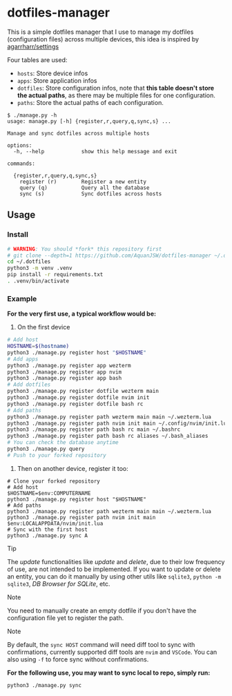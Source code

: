 # dotfiles-manager

This is a simple dotfiles manager that I use to manage my dotfiles (configuration files) across multiple devices,
this idea is inspired by [agarrharr/settings](https://github.com/agarrharr/settings)

Four tables are used:

- `hosts`: Store device infos
- `apps`: Store application infos
- `dotfiles`: Store configuration infos, note that **this table doesn't store the actual paths**, as there may be multiple files for one configuration.
- `paths`: Store the actual paths of each configuration.

```plain
$ ./manage.py -h
usage: manage.py [-h] {register,r,query,q,sync,s} ...

Manage and sync dotfiles across multiple hosts

options:
  -h, --help            show this help message and exit

commands:

  {register,r,query,q,sync,s}
    register (r)        Register a new entity
    query (q)           Query all the database
    sync (s)            Sync dotfiles across hosts
```

## Usage

### Install

```bash
# WARNING: You should *fork* this repository first
# git clone --depth=1 https://github.com/AquanJSW/dotfiles-manager ~/.dotfiles
cd ~/.dotfiles
python3 -m venv .venv
pip install -r requirements.txt
. .venv/bin/activate
```

### Example

**For the very first use, a typical workflow would be:**

1. On the first device

  ```bash
  # Add host
  HOSTNAME=$(hostname)
  python3 ./manage.py register host "$HOSTNAME"
  # Add apps
  python3 ./manage.py register app wezterm
  python3 ./manage.py register app nvim
  python3 ./manage.py register app bash
  # Add dotfiles
  python3 ./manage.py register dotfile wezterm main
  python3 ./manage.py register dotfile nvim init
  python3 ./manage.py register dotfile bash rc
  # Add paths
  python3 ./manage.py register path wezterm main main ~/.wezterm.lua
  python3 ./manage.py register path nvim init main ~/.config/nvim/init.lua
  python3 ./manage.py register path bash rc main ~/.bashrc
  python3 ./manage.py register path bash rc aliases ~/.bash_aliases
  # You can check the database anytime
  python3 ./manage.py query
  # Push to your forked repository
  ```

1. Then on another device, register it too:

  ```pwsh
  # Clone your forked repository
  # Add host
  $HOSTNAME=$env:COMPUTERNAME
  python3 ./manage.py register host "$HOSTNAME"
  # Add paths
  python3 ./manage.py register path wezterm main main ~/.wezterm.lua
  python3 ./manage.py register path nvim init main $env:LOCALAPPDATA/nvim/init.lua
  # Sync with the first host
  python3 ./manage.py sync A
  ```

> [!TIP]
> The *update* functionalities like *update* and *delete*, due to their low
> frequency of use, are not intended to be implemented.
> If you want to update or delete an entity, you can do it manually by using
> other utils like `sqlite3`, `python -m sqlite3`, *DB Browser for SQLite*, etc.

> [!NOTE]
> You need to manually create an empty dotfile if you don't have the
> configuration file yet to register the path.

> [!NOTE]
> By default, the `sync HOST` command will need diff tool to sync with
> confirmations, currently supported diff tools are `nvim` and `VSCode`.
> You can also using `-f` to force sync without confirmations.

**For the following use, you may want to sync local to repo, simply run:**

```bash
python3 ./manage.py sync
```
